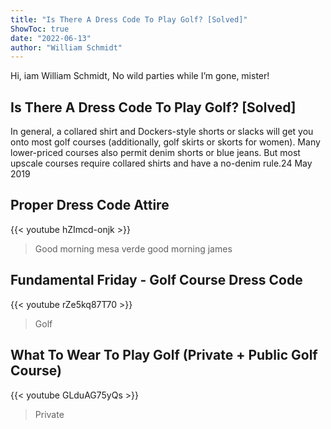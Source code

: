 ```yaml
---
title: "Is There A Dress Code To Play Golf? [Solved]"
ShowToc: true 
date: "2022-06-13"
author: "William Schmidt" 
---
```


Hi, iam William Schmidt, No wild parties while I’m gone, mister!
## Is There A Dress Code To Play Golf? [Solved]
 In general, a collared shirt and Dockers-style shorts or slacks will get you onto most golf courses (additionally, golf skirts or skorts for women). Many lower-priced courses also permit denim shorts or blue jeans. But most upscale courses require collared shirts and have a no-denim rule.24 May 2019

## Proper Dress Code Attire
{{< youtube hZImcd-onjk >}}
>Good morning mesa verde good morning james 

## Fundamental Friday - Golf Course Dress Code
{{< youtube rZe5kq87T70 >}}
>Golf

## What To Wear To Play Golf (Private + Public Golf Course)
{{< youtube GLduAG75yQs >}}
>Private 

